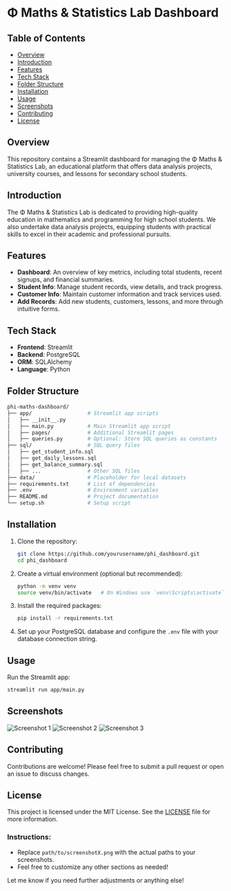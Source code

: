 # Φ Maths & Statistics Lab Dashboard

## Table of Contents
- [Overview](#overview)
- [Introduction](#introduction)
- [Features](#features)
- [Tech Stack](#tech-stack)
- [Folder Structure](#folder-structure)
- [Installation](#installation)
- [Usage](#usage)
- [Screenshots](#screenshots)
- [Contributing](#contributing)
- [License](#license)

## Overview
This repository contains a Streamlit dashboard for managing the Φ Maths & Statistics Lab, an educational platform that offers data analysis projects, university courses, and lessons for secondary school students.

## Introduction
The Φ Maths & Statistics Lab is dedicated to providing high-quality education in mathematics and programming for high school students. We also undertake data analysis projects, equipping students with practical skills to excel in their academic and professional pursuits.

## Features
- **Dashboard**: An overview of key metrics, including total students, recent signups, and financial summaries.
- **Student Info**: Manage student records, view details, and track progress.
- **Customer Info**: Maintain customer information and track services used.
- **Add Records**: Add new students, customers, lessons, and more through intuitive forms.

## Tech Stack
- **Frontend**: Streamlit
- **Backend**: PostgreSQL
- **ORM**: SQLAlchemy
- **Language**: Python

## Folder Structure
```graphql
phi-maths-dashboard/
├── app/                  # Streamlit app scripts
│   ├── __init__.py
│   ├── main.py           # Main Streamlit app script
│   ├── pages/            # Additional Streamlit pages
│   ├── queries.py        # Optional: Store SQL queries as constants
├── sql/                  # SQL query files
│   ├── get_student_info.sql
│   ├── get_daily_lessons.sql
│   ├── get_balance_summary.sql
│   ├── ...               # Other SQL files
├── data/                 # Placeholder for local datasets
├── requirements.txt      # List of dependencies
├── .env                  # Environment variables
├── README.md             # Project documentation
└── setup.sh              # Setup script
```

## Installation

1. Clone the repository:
   ```bash
   git clone https://github.com/yourusername/phi_dashboard.git
   cd phi_dashboard
   ```

2. Create a virtual environment (optional but recommended):
   ```bash
   python -m venv venv
   source venv/bin/activate   # On Windows use `venv\Scripts\activate`
   ```

3. Install the required packages:
   ```bash
   pip install -r requirements.txt
   ```

4. Set up your PostgreSQL database and configure the `.env` file with your database connection string.

## Usage
Run the Streamlit app:
```bash
streamlit run app/main.py
```

## Screenshots
![Screenshot 1](path/to/screenshot1.png)
![Screenshot 2](path/to/screenshot2.png)
![Screenshot 3](path/to/screenshot3.png)

## Contributing
Contributions are welcome! Please feel free to submit a pull request or open an issue to discuss changes.

## License
This project is licensed under the MIT License. See the [LICENSE](LICENSE) file for more information.

### Instructions:
- Replace `path/to/screenshotX.png` with the actual paths to your screenshots.
- Feel free to customize any other sections as needed!

Let me know if you need further adjustments or anything else!
